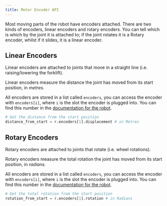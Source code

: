 ```yaml
---
title: Motor Encoder API
---
```


Most moving parts of the robot have encoders attached. There are two kinds of encoders, linear encoders and rotary encoders. You can tell which is which by the joint it is attached to; if the joint rotates it is a Rotary encoder, whilst if it slides, it is a linear encoder.

## Linear Encoders

Linear encoders are attached to joints that move in a straight line (i.e. raising/lowering the forklift).

Linear encoders measure the distance the joint has moved from its start position, in *metres*.

All encoders are stored in a list called `encoders`, you can access the encoder with `encoders[i]`, where `i` is the slot the encoder is plugged into. You can find this number in the [documentation for the robot]().

```python
# Get the distance from the start position
distance_from_start = r.encoders[1].displacement # in Metres
```

## Rotary Encoders

Rotary encoders are attached to joints that rotate (i.e. wheel rotations).

Rotary encoders measure the total rotation the joint has moved from its start position, in *radians*.

All encoders are stored in a list called `encoders`, you can access the encoder with `encoders[i]`, where `i` is the slot the encoder is plugged into. You can find this number in the [documentation for the robot]().

```python
# Get the total rotation from the start position
rotation_from_start = r.encoders[1].rotation # in Radians
```

